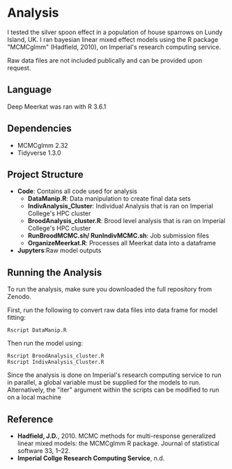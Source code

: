 # Analysis
I tested the silver spoon effect in a population of house sparrows on Lundy Island, UK. I ran bayesian linear mixed effect models using the R package "MCMCglmm" (Hadfield, 2010), on Imperial's research computing service.

Raw data files are not included publically and can be provided upon request.

## Language
Deep Meerkat was ran with R 3.6.1

## Dependencies
- MCMCglmm 2.32  
- Tidyverse 1.3.0

## Project Structure
- **Code**: Contains all code used for analysis  
    - **DataManip.R**: Data manipulation to create final data sets  
    - **IndivAnalysis_Cluster**: Individual Analysis that is ran on Imperial College's HPC cluster  
    - **BroodAnalysis_cluster.R**: Brood level analysis that is ran on Imperial College's HPC cluster  
    - **RunBroodMCMC.sh/ RunIndivMCMC.sh**: Job submission files
    - **OrganizeMeerkat.R**: Processes all Meerkat data into a dataframe    
- **Jupyters**:Raw model outputs  

## Running the Analysis
To run the analysis, make sure you downloaded the full repository from Zenodo.

First, run the following to convert raw data files into data frame for model fitting:
```
Rscript DataManip.R
```

Then run the model using:
```
Rscript BroodAnalysis_cluster.R
Rscript IndivAnalysis_Cluster.R
```
Since the analysis is done on Imperial's research computing service to run in parallel, a global variable must be supplied for the models to run. Alternatively, the "iter" argument within the scripts can be modified to run on a local machine


## Reference
- **Hadfield, J.D.**, 2010. MCMC methods for multi-response generalized linear mixed models: the MCMCglmm R package. Journal of statistical software 33, 1–22.
- **Imperial Collge Research Computing Service**, n.d.